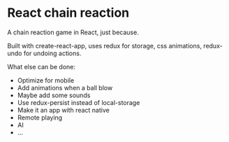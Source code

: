 # React chain reaction

A chain reaction game in React, just because.

Built with create-react-app, uses redux for storage, css animations, redux-undo for undoing actions.

What else can be done:
 - Optimize for mobile
 - Add animations when a ball blow
 - Maybe add some sounds
 - Use redux-persist instead of local-storage
 - Make it an app with react native
 - Remote playing
 - AI
 - ...
